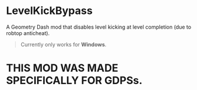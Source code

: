 # LevelKickBypass
A Geometry Dash mod that disables level kicking at level completion (due to robtop anticheat).
> Currently only works for **Windows**.

# THIS MOD WAS MADE SPECIFICALLY FOR GDPSs.
